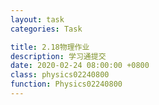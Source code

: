 ```yaml
---
layout: task
categories: Task

title: 2.18物理作业
description: 学习通提交
date: 2020-02-24 08:00:00 +0800
class: physics02240800
function: Physics02240800
---
```


